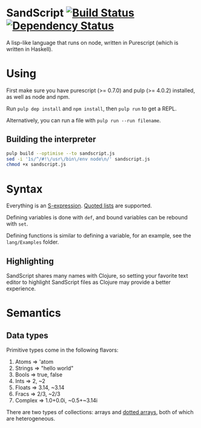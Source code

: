 # SandScript [![Build Status](https://travis-ci.org/Thimoteus/SandScript.svg?branch=master)](https://travis-ci.org/Thimoteus/SandScript) [![Dependency Status](https://gemnasium.com/Thimoteus/SandScript.svg)](https://gemnasium.com/Thimoteus/SandScript)

A lisp-like language that runs on node, written in Purescript (which is written in Haskell).

# Using

First make sure you have purescript (>= 0.7.0) and pulp (>= 4.0.2) installed, as well as node and npm.

Run `pulp dep install` and `npm install`, then `pulp run` to get a REPL.

Alternatively, you can run a file with `pulp run --run filename`.

## Building the interpreter

```bash
pulp build --optimise --to sandscript.js
sed -i '1s/^/#!\/usr\/bin\/env node\n/' sandscript.js
chmod +x sandscript.js
```

# Syntax

Everything is an [S-expression](https://en.wikipedia.org/wiki/S-expression). [Quoted lists](http://stackoverflow.com/questions/134887/when-to-use-quote-in-lisp) are supported.

Defining variables is done with `def`, and bound variables can be rebound with `set`.

Defining functions is similar to defining a variable, for an example, see the `lang/Examples` folder.

## Highlighting

SandScript shares many names with Clojure, so setting your favorite text editor to highlight SandScript files as Clojure may provide a better experience.

# Semantics

## Data types

Primitive types come in the following flavors:

1. Atoms => 'atom
2. Strings => "hello world"
3. Bools => true, false
4. Ints => 2, ~2
5. Floats => 3.14, ~3.14
6. Fracs => 2/3, ~2/3
7. Complex => 1.0+0.0i, ~0.5+~3.14i

There are two types of collections: arrays and [dotted arrays](http://stackoverflow.com/questions/8358783/what-was-a-reason-to-introduce-dotted-pair-in-lisp), both of which are heterogeneous.
